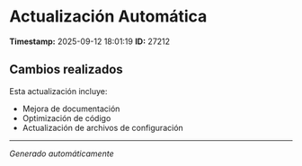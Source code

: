 # Actualización Automática

**Timestamp:** 2025-09-12 18:01:19
**ID:** 27212

## Cambios realizados

Esta actualización incluye:
- Mejora de documentación
- Optimización de código
- Actualización de archivos de configuración

---
*Generado automáticamente*

